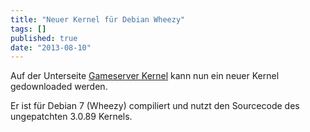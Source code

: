 ```yaml
---
title: "Neuer Kernel für Debian Wheezy"
tags: []
published: true
date: "2013-08-10"
---
```


Auf der Unterseite [Gameserver Kernel](/gameserverkernel/) kann nun ein neuer Kernel gedownloaded werden.

Er ist für Debian 7 (Wheezy) compiliert und nutzt den Sourcecode des ungepatchten 3.0.89 Kernels.

